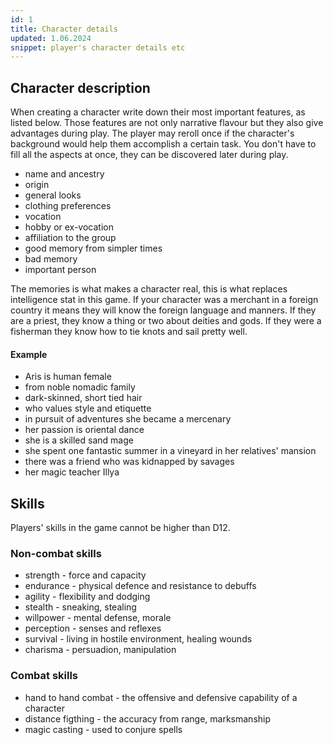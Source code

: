 ```yaml
---
id: 1
title: Character details
updated: 1.06.2024
snippet: player's character details etc
---
```


## Character description

When creating a character write down their most important features, as listed below. 
Those features are not only narrative flavour but they also give advantages during play.
The player may reroll once if the character's background would help them accomplish a certain task. 
You don't have to fill all the aspects at once, they can be discovered later during play.

- name and ancestry
- origin
- general looks
- clothing preferences
- vocation
- hobby or ex-vocation
- affiliation to the group
- good memory from simpler times
- bad memory
- important person

The memories is what makes a character real, this is what replaces intelligence stat in this game. 
If your character was a merchant in a foreign country it means they will know the foreign language and manners. 
If they are a priest, they know a thing or two about deities and gods.
If they were a fisherman they know how to tie knots and sail pretty well.

#### Example
- Aris is human female
- from noble nomadic family
- dark-skinned, short tied hair
- who values style and etiquette
- in pursuit of adventures she became a mercenary
- her passion is oriental dance
- she is a skilled sand mage
- she spent one fantastic summer in a vineyard in her relatives' mansion
- there was a friend who was kidnapped by savages
- her magic teacher Illya

## Skills

Players' skills in the game cannot be higher than D12.

### Non-combat skills

- strength - force and capacity 
- endurance - physical defence and resistance to debuffs
- agility - flexibility and dodging
- stealth - sneaking, stealing
- willpower - mental defense, morale
- perception - senses and reflexes
- survival - living in hostile environment, healing wounds
- charisma - persuadion, manipulation

### Combat skills

- hand to hand combat - the offensive and defensive capability of a character
- distance figthing - the accuracy from range, marksmanship
- magic casting - used to conjure spells
